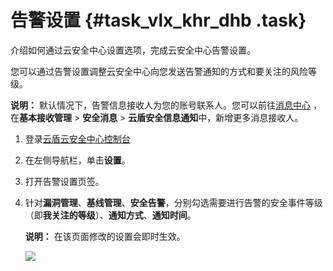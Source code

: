 # 告警设置 {#task_vlx_khr_dhb .task}

介绍如何通过云安全中心设置选项，完成云安全中心告警设置。

您可以通过告警设置调整云安全中心向您发送告警通知的方式和要关注的风险等级。

**说明：** 默认情况下，告警信息接收人为您的账号联系人。您可以前往[消息中心](https://notifications.console.aliyun.com/#/subscribeMsg) ，在**基本接收管理** \> **安全消息** \> **云盾安全信息通知**中，新增更多消息接收人。

1.  登录[云盾云安全中心控制台](https://yundun.console.aliyun.com/?p=sas) 
2.  在左侧导航栏，单击**设置**。 
3.  打开告警设置页签。 
4.  针对**漏洞管理**、**基线管理**、**安全告警**，分别勾选需要进行告警的安全事件等级（即**我关注的等级**）、**通知方式**、**通知时间**。 

    **说明：** 在该页面修改的设置会即时生效。

    ![](http://static-aliyun-doc.oss-cn-hangzhou.aliyuncs.com/assets/img/146807/155316940741262_zh-CN.png)


